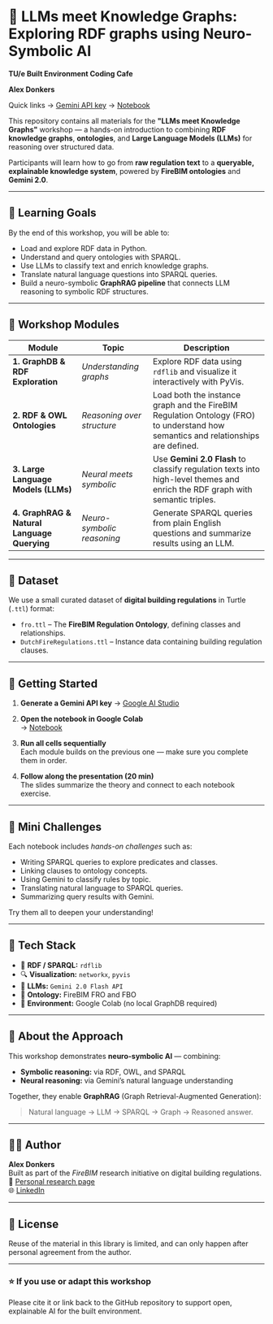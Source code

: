 # 🧠 LLMs meet Knowledge Graphs: Exploring RDF graphs using Neuro-Symbolic AI

**TU/e Built Environment Coding Cafe**

**Alex Donkers**


Quick links
   → [Gemini API key](https://aistudio.google.com/app/api-keys)
   → [Notebook](https://colab.research.google.com/drive/1_Z2fGH9IzpnvosbnmclMQuU0T9b3oy0q)



This repository contains all materials for the **"LLMs meet Knowledge Graphs"** workshop — a hands-on introduction to combining **RDF knowledge graphs**, **ontologies**, and **Large Language Models (LLMs)** for reasoning over structured data.

Participants will learn how to go from **raw regulation text** to a **queryable, explainable knowledge system**, powered by **FireBIM ontologies** and **Gemini 2.0**.

---

## 🎯 Learning Goals

By the end of this workshop, you will be able to:
- Load and explore RDF data in Python.
- Understand and query ontologies with SPARQL.
- Use LLMs to classify text and enrich knowledge graphs.
- Translate natural language questions into SPARQL queries.
- Build a neuro-symbolic **GraphRAG pipeline** that connects LLM reasoning to symbolic RDF structures.

---

## 🧩 Workshop Modules

| Module | Topic | Description |
|--------|-------|-------------|
| **1. GraphDB & RDF Exploration** | *Understanding graphs* | Explore RDF data using `rdflib` and visualize it interactively with PyVis. |
| **2. RDF & OWL Ontologies** | *Reasoning over structure* | Load both the instance graph and the FireBIM Regulation Ontology (FRO) to understand how semantics and relationships are defined. |
| **3. Large Language Models (LLMs)** | *Neural meets symbolic* | Use **Gemini 2.0 Flash** to classify regulation texts into high-level themes and enrich the RDF graph with semantic triples. |
| **4. GraphRAG & Natural Language Querying** | *Neuro-symbolic reasoning* | Generate SPARQL queries from plain English questions and summarize results using an LLM. |

---

## 🧱 Dataset

We use a small curated dataset of **digital building regulations** in Turtle (`.ttl`) format:
- `fro.ttl` – The **FireBIM Regulation Ontology**, defining classes and relationships.
- `DutchFireRegulations.ttl` – Instance data containing building regulation clauses.

---

## 🚀 Getting Started

1. **Generate a Gemini API key**
   → [Google AI Studio](https://aistudio.google.com/app/api-keys)

3. **Open the notebook in Google Colab**  
   → [Notebook](https://colab.research.google.com/drive/1_Z2fGH9IzpnvosbnmclMQuU0T9b3oy0q)

4. **Run all cells sequentially**  
   Each module builds on the previous one — make sure you complete them in order.

5. **Follow along the presentation (20 min)**  
   The slides summarize the theory and connect to each notebook exercise.

---

## 🧠 Mini Challenges

Each notebook includes *hands-on challenges* such as:
- Writing SPARQL queries to explore predicates and classes.
- Linking clauses to ontology concepts.
- Using Gemini to classify rules by topic.
- Translating natural language to SPARQL queries.
- Summarizing query results with Gemini.

Try them all to deepen your understanding!

---

## 🧩 Tech Stack

- 🧮 **RDF / SPARQL:** `rdflib`
- 🔍 **Visualization:** `networkx`, `pyvis`
- 🤖 **LLMs:** `Gemini 2.0 Flash API`
- 🧱 **Ontology:** FireBIM FRO and FBO
- 📓 **Environment:** Google Colab (no local GraphDB required)

---

## 🧠 About the Approach

This workshop demonstrates **neuro-symbolic AI** — combining:
- **Symbolic reasoning:** via RDF, OWL, and SPARQL  
- **Neural reasoning:** via Gemini’s natural language understanding  

Together, they enable **GraphRAG** (Graph Retrieval-Augmented Generation):  
> Natural language → LLM → SPARQL → Graph → Reasoned answer.

---

## 🧑‍🏫 Author

**Alex Donkers**  
Built as part of the *FireBIM* research initiative on digital building regulations.  
📧 [Personal research page](https://research.tue.nl/nl/persons/alex-ja-donkers/)  
🌐 [LinkedIn](https://www.linkedin.com/in/alexdonkers/)

---

## 📜 License

Reuse of the material in this library is limited, and can only happen after personal agreement from the author.

---

### ⭐ If you use or adapt this workshop
Please cite it or link back to the GitHub repository to support open, explainable AI for the built environment.
